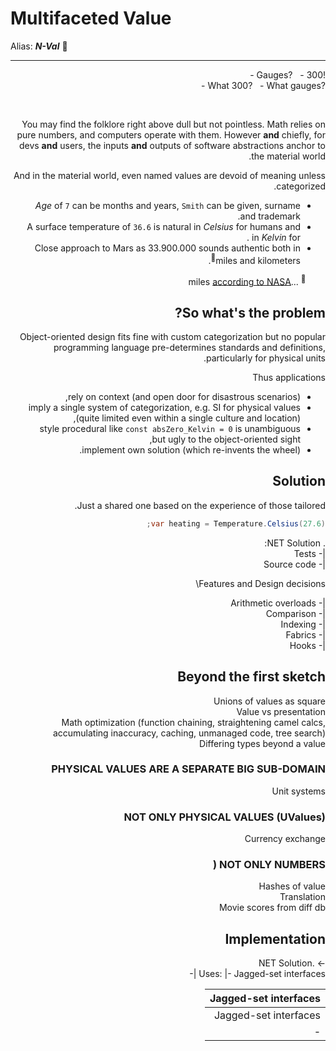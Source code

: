 # Multifaceted Value

Alias: _**N-Val**_ :diamond_shape_with_a_dot_inside:

---
<div dir="rtl">!Gauges?&nbsp;&nbsp;&nbsp;-&nbsp;300&nbsp;-</dir>
<div dir="rtl">?What 300?&nbsp;&nbsp;&nbsp;-&nbsp;What gauges&nbsp;-</dir>
<p>&nbsp;</p>

You may find the folklore right above dull but not pointless. Math relies on pure numbers, and computers operate with them. However **and** chiefly, for devs **and** users, the inputs **and** outputs of software abstractions anchor to the material world.

And in the material world, even named values are devoid of meaning unless categorized. 

* _Age_ of `7` can be months and years, `Smith` can be given, surname and trademark.
* A surface temperature of `36.6` is natural in _Celsius_ for humans and in _Kelvin_ for .
* Close approach to Mars as 33.900.000 sounds authentic both in miles and kilometers<sup>:rocket:</sup>.

&nbsp;&nbsp;&nbsp;&nbsp;&nbsp;&nbsp;&nbsp;&nbsp;<sup>:rocket:</sup> ...miles [according to NASA](https://mars.nasa.gov/all-about-mars/night-sky/close-approach/)

## So what's the problem?

Object-oriented design fits fine with custom categorization but no popular programming language pre-determines standards and definitions, particularly for physical units. 

Thus applications 

 - rely on context (and open door for disastrous scenarios),
 - imply a single system of categorization, e.g. SI for physical values (quite limited even within a single culture and location),
 - style procedural like `const absZero_Kelvin = 0` is unambiguous but ugly to the object-oriented sight,
 - implement own solution (which re-invents the wheel).

## Solution

Just a shared one based on the experience of those tailored.

```csharp
var heating = Temperature.Celsius(27.6);

```

. NET Solution:\
|- Tests\
|- Source code

Features and Design decisions\

|- Arithmetic overloads\
|- Comparison\
|- Indexing\
|- Fabrics\
|- Hooks

## Beyond the first sketch

Unions of values as square\
Value vs presentation\
Math optimization (function chaining, straightening camel calcs, accumulating inaccuracy, caching, unmanaged code, tree search)\
Differing types beyond a value

### PHYSICAL VALUES ARE A SEPARATE BIG SUB-DOMAIN

Unit systems

### NOT ONLY PHYSICAL VALUES (UValues) 

Currency exchange

### NOT ONLY NUMBERS (

Hashes of value\
Translation\
Movie scores from diff db

## Implementation
-> .NET Solution\
Uses:
|- Jagged-set interfaces
|- 

| Jagged-set interfaces 
|- 
| Jagged-set interfaces 
|- 


